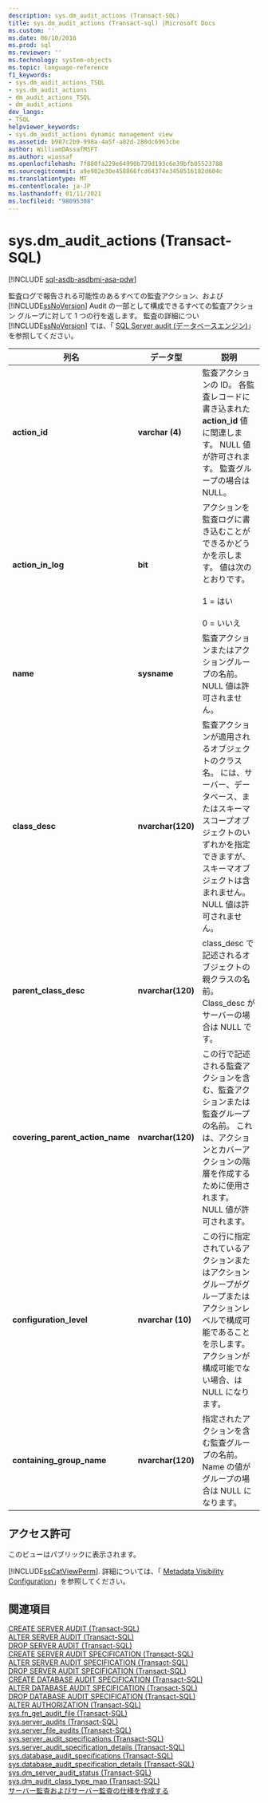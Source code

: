 ```yaml
---
description: sys.dm_audit_actions (Transact-SQL)
title: sys.dm_audit_actions (Transact-sql) |Microsoft Docs
ms.custom: ''
ms.date: 06/10/2016
ms.prod: sql
ms.reviewer: ''
ms.technology: system-objects
ms.topic: language-reference
f1_keywords:
- sys.dm_audit_actions_TSQL
- sys.dm_audit_actions
- dm_audit_actions_TSQL
- dm_audit_actions
dev_langs:
- TSQL
helpviewer_keywords:
- sys.dm_audit_actions dynamic management view
ms.assetid: b987c2b9-998a-4a5f-a82d-280dc6963cbe
author: WilliamDAssafMSFT
ms.author: wiassaf
ms.openlocfilehash: 7f880fa229e64990b729d193c6e39bfb05523788
ms.sourcegitcommit: a9e982e30e458866fcd64374e3458516182d604c
ms.translationtype: MT
ms.contentlocale: ja-JP
ms.lasthandoff: 01/11/2021
ms.locfileid: "98095308"
---
```

# <a name="sysdm_audit_actions-transact-sql"></a>sys.dm_audit_actions (Transact-SQL)
[!INCLUDE [sql-asdb-asdbmi-asa-pdw](../../includes/applies-to-version/sql-asdb-asdbmi-asa.md)]

  監査ログで報告される可能性のあるすべての監査アクション、および [!INCLUDE[ssNoVersion](../../includes/ssnoversion-md.md)] Audit の一部として構成できるすべての監査アクション グループに対して 1 つの行を返します。 監査の詳細につい [!INCLUDE[ssNoVersion](../../includes/ssnoversion-md.md)] ては、「 [SQL Server audit &#40;データベースエンジン&#41;](../../relational-databases/security/auditing/sql-server-audit-database-engine.md)」を参照してください。  
  
|列名|データ型|説明|  
|-----------------|---------------|-----------------|  
|**action_id**|**varchar (4)**|監査アクションの ID。 各監査レコードに書き込まれた **action_id** 値に関連します。 NULL 値が許可されます。 監査グループの場合は NULL。|  
|**action_in_log**|**bit**|アクションを監査ログに書き込むことができるかどうかを示します。 値は次のとおりです。<br /><br /> 1 = はい<br /><br /> 0 = いいえ|  
|**name**|**sysname**|監査アクションまたはアクショングループの名前。 NULL 値は許可されません。|  
|**class_desc**|**nvarchar(120)**|監査アクションが適用されるオブジェクトのクラス名。 には、サーバー、データベース、またはスキーマスコープオブジェクトのいずれかを指定できますが、スキーマオブジェクトは含まれません。 NULL 値は許可されません。|  
|**parent_class_desc**|**nvarchar(120)**|class_desc で記述されるオブジェクトの親クラスの名前。 Class_desc がサーバーの場合は NULL です。|  
|**covering_parent_action_name**|**nvarchar(120)**|この行で記述される監査アクションを含む、監査アクションまたは監査グループの名前。 これは、アクションとカバーアクションの階層を作成するために使用されます。 NULL 値が許可されます。|  
|**configuration_level**|**nvarchar (10)**|この行に指定されているアクションまたはアクショングループがグループまたはアクションレベルで構成可能であることを示します。 アクションが構成可能でない場合、は NULL になります。|  
|**containing_group_name**|**nvarchar(120)**|指定されたアクションを含む監査グループの名前。 Name の値がグループの場合は NULL になります。|  
  
## <a name="permissions"></a>アクセス許可  
このビューはパブリックに表示されます。
  
 [!INCLUDE[ssCatViewPerm](../../includes/sscatviewperm-md.md)]. 詳細については、「 [Metadata Visibility Configuration](../../relational-databases/security/metadata-visibility-configuration.md)」を参照してください。  
  
## <a name="see-also"></a>関連項目  
 [CREATE SERVER AUDIT &#40;Transact-SQL&#41;](../../t-sql/statements/create-server-audit-transact-sql.md)   
 [ALTER SERVER AUDIT &#40;Transact-SQL&#41;](../../t-sql/statements/alter-server-audit-transact-sql.md)   
 [DROP SERVER AUDIT &#40;Transact-SQL&#41;](../../t-sql/statements/drop-server-audit-transact-sql.md)   
 [CREATE SERVER AUDIT SPECIFICATION &#40;Transact-SQL&#41;](../../t-sql/statements/create-server-audit-specification-transact-sql.md)   
 [ALTER SERVER AUDIT SPECIFICATION &#40;Transact-SQL&#41;](../../t-sql/statements/alter-server-audit-specification-transact-sql.md)   
 [DROP SERVER AUDIT SPECIFICATION &#40;Transact-SQL&#41;](../../t-sql/statements/drop-server-audit-specification-transact-sql.md)   
 [CREATE DATABASE AUDIT SPECIFICATION &#40;Transact-SQL&#41;](../../t-sql/statements/create-database-audit-specification-transact-sql.md)   
 [ALTER DATABASE AUDIT SPECIFICATION &#40;Transact-SQL&#41;](../../t-sql/statements/alter-database-audit-specification-transact-sql.md)   
 [DROP DATABASE AUDIT SPECIFICATION &#40;Transact-SQL&#41;](../../t-sql/statements/drop-database-audit-specification-transact-sql.md)   
 [ALTER AUTHORIZATION &#40;Transact-SQL&#41;](../../t-sql/statements/alter-authorization-transact-sql.md)   
 [sys.fn_get_audit_file &#40;Transact-SQL&#41;](../../relational-databases/system-functions/sys-fn-get-audit-file-transact-sql.md)   
 [sys.server_audits &#40;Transact-SQL&#41;](../../relational-databases/system-catalog-views/sys-server-audits-transact-sql.md)   
 [sys.server_file_audits &#40;Transact-SQL&#41;](../../relational-databases/system-catalog-views/sys-server-file-audits-transact-sql.md)   
 [sys.server_audit_specifications &#40;Transact-SQL&#41;](../../relational-databases/system-catalog-views/sys-server-audit-specifications-transact-sql.md)   
 [sys.server_audit_specification_details &#40;Transact-SQL&#41;](../../relational-databases/system-catalog-views/sys-server-audit-specification-details-transact-sql.md)   
 [sys.database_audit_specifications &#40;Transact-SQL&#41;](../../relational-databases/system-catalog-views/sys-database-audit-specifications-transact-sql.md)   
 [sys.database_audit_specification_details &#40;Transact-SQL&#41;](../../relational-databases/system-catalog-views/sys-database-audit-specification-details-transact-sql.md)   
 [sys.dm_server_audit_status &#40;Transact-SQL&#41;](../../relational-databases/system-dynamic-management-views/sys-dm-server-audit-status-transact-sql.md)   
 [sys.dm_audit_class_type_map &#40;Transact-SQL&#41;](../../relational-databases/system-dynamic-management-views/sys-dm-audit-class-type-map-transact-sql.md)   
 [サーバー監査およびサーバー監査の仕様を作成する](../../relational-databases/security/auditing/create-a-server-audit-and-server-audit-specification.md)  
  
  
